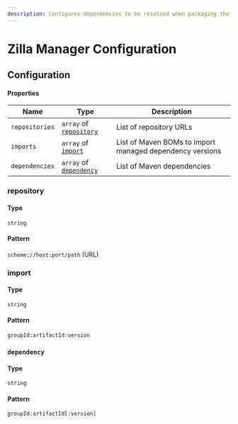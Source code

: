 ```yaml
---
description: Configures dependencies to be resolved when packaging the Zilla runtime
---
```


# Zilla Manager Configuration

## Configuration

#### Properties

| Name           | Type                                               | Description                                              |
| -------------- | -------------------------------------------------- | -------------------------------------------------------- |
| `repositories` | `array` of [`repository`](zpm.json.md#respository) | List of repository URLs                                  |
| `imports`      | `array` of [`import`](zpm.json.md#import)          | List of Maven BOMs to import managed dependency versions |
| `dependencies` | `array` of [`dependency`](zpm.json.md#dependency)  | List of Maven dependencies                               |

### repository

#### Type

`string`

#### Pattern

`scheme://host:port/path` (URL)

### import

#### Type

`string`

#### Pattern

`groupId:artifactId:version`

### `dependency`

#### Type

`string`

#### Pattern

`groupId:artifactId[:version]`
